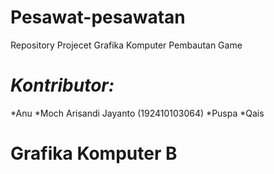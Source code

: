 **Pesawat-pesawatan**
==================
Repository Projecet Grafika Komputer Pembautan Game

*Kontributor:*
=============
*Anu
*Moch Arisandi Jayanto (192410103064)
*Puspa
*Qais

**Grafika Komputer B**
==================